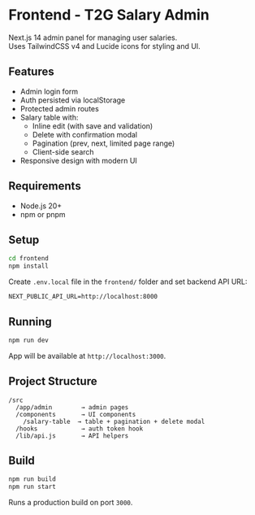 # Frontend - T2G Salary Admin

Next.js 14 admin panel for managing user salaries.  
Uses TailwindCSS v4 and Lucide icons for styling and UI.

## Features

- Admin login form
- Auth persisted via localStorage
- Protected admin routes
- Salary table with:
  - Inline edit (with save and validation)
  - Delete with confirmation modal
  - Pagination (prev, next, limited page range)
  - Client-side search
- Responsive design with modern UI

## Requirements

- Node.js 20+
- npm or pnpm

## Setup

```bash
cd frontend
npm install
```

Create `.env.local` file in the `frontend/` folder and set backend API URL:

```
NEXT_PUBLIC_API_URL=http://localhost:8000
```

## Running

```bash
npm run dev
```

App will be available at `http://localhost:3000`.

## Project Structure

```
/src
  /app/admin        → admin pages
  /components       → UI components
    /salary-table  → table + pagination + delete modal
  /hooks            → auth token hook
  /lib/api.js       → API helpers
```

## Build

```bash
npm run build
npm run start
```

Runs a production build on port `3000`.